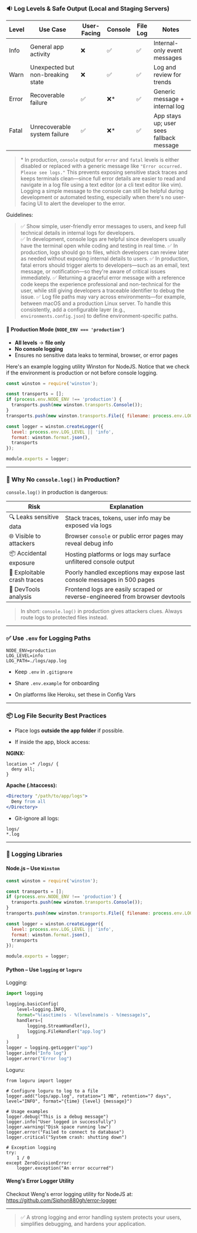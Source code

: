 
### 🔉 Log Levels & Safe Output (Local and Staging Servers)

| Level | Use Case                          | User-Facing | Console | File Log | Notes                                    |
| ----- | --------------------------------- | ----------- | ------- | -------- | ---------------------------------------- |
| Info  | General app activity              | ❌           | ✅       | ✅        | Internal-only event messages             |
| Warn  | Unexpected but non-breaking state | ❌           | ✅       | ✅        | Log and review for trends                |
| Error | Recoverable failure               | ✅           | ❌*      | ✅        | Generic message + internal log           |
| Fatal | Unrecoverable system failure      | ✅           | ❌*      | ✅        | App stays up; user sees fallback message |

> \* In production, `console` output for `error` and `fatal` levels is either disabled or replaced with a generic message like `"Error occurred. Please see logs."` This prevents exposing sensitive stack traces and keeps terminals clean—since full error details are easier to read and navigate in a log file using a text editor (or a cli text editor like vim).  Logging a simple message to the console can still be helpful during development or automated testing, especially when there's no user-facing UI to alert the developer to the error.  


Guidelines:
> ✅ Show simple, user-friendly error messages to users, and keep full technical details in internal logs for developers.  
> ✅ In development, console logs are helpful since developers usually have the terminal open while coding and testing in real time.
> ✅ In production, logs should go to files, which developers can review later as needed without exposing internal details to users. 
> ✅ In production, fatal errors should trigger alerts to developers—such as an email, text message, or notification—so they're aware of critical issues immediately.
> ✅ Returning a graceful error message with a reference code keeps the experience professional and non-technical for the user, while still giving developers a traceable identifier to debug the issue.
> ✅ Log file paths may vary across environments—for example, between macOS and a production Linux server. To handle this consistently, add a configurable layer (e.g., `environments.config.json`) to define environment-specific paths.


#### 🚫 Production Mode (`NODE_ENV === 'production'`)

- **All levels** → **file only**
- **No console logging**
- Ensures no sensitive data leaks to terminal, browser, or error pages

Here's an example logging utility Winston for NodeJS. Notice that we check if the environment is production or not before console logging.
```js
const winston = require('winston');

const transports = [];
if (process.env.NODE_ENV !== 'production') {
  transports.push(new winston.transports.Console());
}
transports.push(new winston.transports.File({ filename: process.env.LOG_PATH || 'logs/app.log' }));

const logger = winston.createLogger({
  level: process.env.LOG_LEVEL || 'info',
  format: winston.format.json(),
  transports
});

module.exports = logger;
```

---

### 🔐 Why No `console.log()` in Production?

`console.log()` in production is dangerous:

|Risk|Explanation|
|---|---|
|🔍 Leaks sensitive data|Stack traces, tokens, user info may be exposed via logs|
|🌐 Visible to attackers|Browser `console` or public error pages may reveal debug info|
|📦 Accidental exposure|Hosting platforms or logs may surface unfiltered console output|
|🧨 Exploitable crash traces|Poorly handled exceptions may expose last console messages in 500 pages|
|🧪 DevTools analysis|Frontend logs are easily scraped or reverse-engineered from browser devtools|

> In short: `console.log()` in production gives attackers clues. Always route logs to protected files instead.

---

### ✅ Use `.env` for Logging Paths

```env
NODE_ENV=production
LOG_LEVEL=info
LOG_PATH=./logs/app.log
```

- Keep `.env` in `.gitignore`
    
- Share `.env.example` for onboarding
    
- On platforms like Heroku, set these in Config Vars
    

---

### 📦 Log File Security Best Practices

- Place logs **outside the app folder** if possible.
    
- If inside the app, block access:
    

**NGINX:**

```nginx
location ~* /logs/ {
  deny all;
}
```

**Apache (.htaccess):**

```apache
<Directory "/path/to/app/logs">
  Deny from all
</Directory>
```

- Git-ignore all logs:
    

```gitignore
logs/
*.log
```

---

### 🧰 Logging Libraries

#### Node.js – Use `Winston`

```js
const winston = require('winston');

const transports = [];
if (process.env.NODE_ENV !== 'production') {
  transports.push(new winston.transports.Console());
}
transports.push(new winston.transports.File({ filename: process.env.LOG_PATH || 'logs/app.log' }));

const logger = winston.createLogger({
  level: process.env.LOG_LEVEL || 'info',
  format: winston.format.json(),
  transports
});

module.exports = logger;
```

#### Python – Use `logging` or `loguru`

Logging:
```python
import logging

logging.basicConfig(
    level=logging.INFO,
    format="%(asctime)s - %(levelname)s - %(message)s",
    handlers=[
        logging.StreamHandler(),
        logging.FileHandler("app.log")
    ]
)
logger = logging.getLogger("app")
logger.info("Info log")
logger.error("Error log")
```

Loguru:
```
from loguru import logger

# Configure loguru to log to a file
logger.add("logs/app.log", rotation="1 MB", retention="7 days", level="INFO", format="{time} {level} {message}")

# Usage examples
logger.debug("This is a debug message")
logger.info("User logged in successfully")
logger.warning("Disk space running low")
logger.error("Failed to connect to database")
logger.critical("System crash: shutting down")

# Exception logging
try:
    1 / 0
except ZeroDivisionError:
    logger.exception("An error occurred")

```


#### Weng's Error Logger Utility

Checkout Weng's error logging utility for NodeJS at:
https://github.com/Siphon880gh/error-logger

---

> ✅ A strong logging and error handling system protects your users, simplifies debugging, and hardens your application.
